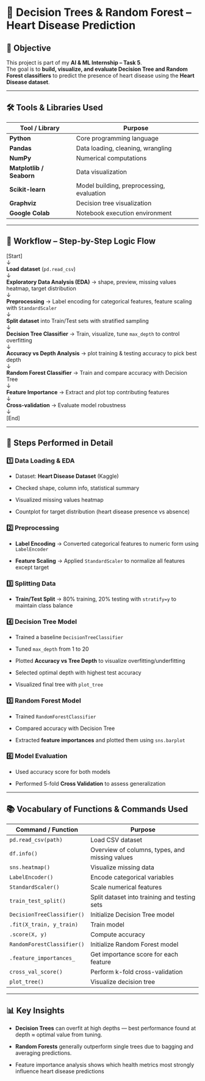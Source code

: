 # 🌳 Decision Trees & Random Forest – Heart Disease Prediction

## 📌 Objective

This project is part of my **AI & ML Internship – Task 5**.  
The goal is to **build, visualize, and evaluate Decision Tree and Random Forest classifiers** to predict the presence of heart disease using the **Heart Disease dataset**.

---

## 🛠 Tools & Libraries Used

|Tool / Library|Purpose|
|---|---|
|**Python**|Core programming language|
|**Pandas**|Data loading, cleaning, wrangling|
|**NumPy**|Numerical computations|
|**Matplotlib / Seaborn**|Data visualization|
|**Scikit-learn**|Model building, preprocessing, evaluation|
|**Graphviz**|Decision tree visualization|
|**Google Colab**|Notebook execution environment|

---

## 🔄 Workflow – Step-by-Step Logic Flow

[Start]  
↓  
**Load dataset** (`pd.read_csv`)  
↓  
**Exploratory Data Analysis (EDA)** → shape, preview, missing values heatmap, target distribution  
↓  
**Preprocessing** → Label encoding for categorical features, feature scaling with `StandardScaler`  
↓  
**Split dataset** into Train/Test sets with stratified sampling  
↓  
**Decision Tree Classifier** → Train, visualize, tune `max_depth` to control overfitting  
↓  
**Accuracy vs Depth Analysis** → plot training & testing accuracy to pick best depth  
↓  
**Random Forest Classifier** → Train and compare accuracy with Decision Tree  
↓  
**Feature Importance** → Extract and plot top contributing features  
↓  
**Cross-validation** → Evaluate model robustness  
↓  
[End]

---

## 🧪 Steps Performed in Detail

### 1️⃣ Data Loading & EDA

- Dataset: **Heart Disease Dataset** (Kaggle)
    
- Checked shape, column info, statistical summary
    
- Visualized missing values heatmap
    
- Countplot for target distribution (heart disease presence vs absence)
    

### 2️⃣ Preprocessing

- **Label Encoding** → Converted categorical features to numeric form using `LabelEncoder`
    
- **Feature Scaling** → Applied `StandardScaler` to normalize all features except target
    

### 3️⃣ Splitting Data

- **Train/Test Split** → 80% training, 20% testing with `stratify=y` to maintain class balance
    

### 4️⃣ Decision Tree Model

- Trained a baseline `DecisionTreeClassifier`
    
- Tuned `max_depth` from 1 to 20
    
- Plotted **Accuracy vs Tree Depth** to visualize overfitting/underfitting
    
- Selected optimal depth with highest test accuracy
    
- Visualized final tree with `plot_tree`
    

### 5️⃣ Random Forest Model

- Trained `RandomForestClassifier`
    
- Compared accuracy with Decision Tree
    
- Extracted **feature importances** and plotted them using `sns.barplot`
    

### 6️⃣ Model Evaluation

- Used accuracy score for both models
    
- Performed 5-fold **Cross Validation** to assess generalization
    

---

## 📚 Vocabulary of Functions & Commands Used

|Command / Function|Purpose|
|---|---|
|`pd.read_csv(path)`|Load CSV dataset|
|`df.info()`|Overview of columns, types, and missing values|
|`sns.heatmap()`|Visualize missing data|
|`LabelEncoder()`|Encode categorical variables|
|`StandardScaler()`|Scale numerical features|
|`train_test_split()`|Split dataset into training and testing sets|
|`DecisionTreeClassifier()`|Initialize Decision Tree model|
|`.fit(X_train, y_train)`|Train model|
|`.score(X, y)`|Compute accuracy|
|`RandomForestClassifier()`|Initialize Random Forest model|
|`.feature_importances_`|Get importance score for each feature|
|`cross_val_score()`|Perform k-fold cross-validation|
|`plot_tree()`|Visualize decision tree|

---

## 📊 Key Insights

- **Decision Trees** can overfit at high depths — best performance found at depth ≈ optimal value from tuning.
    
- **Random Forests** generally outperform single trees due to bagging and averaging predictions.
    
- Feature importance analysis shows which health metrics most strongly influence heart disease predictions
